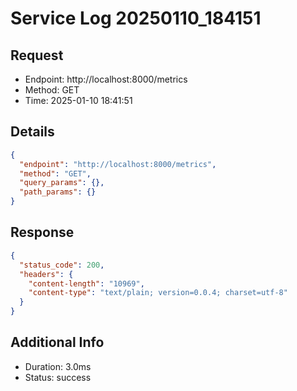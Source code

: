 # Service Log 20250110_184151

## Request
- Endpoint: http://localhost:8000/metrics
- Method: GET
- Time: 2025-01-10 18:41:51

## Details
```json
{
  "endpoint": "http://localhost:8000/metrics",
  "method": "GET",
  "query_params": {},
  "path_params": {}
}
```

## Response
```json
{
  "status_code": 200,
  "headers": {
    "content-length": "10969",
    "content-type": "text/plain; version=0.0.4; charset=utf-8"
  }
}
```

## Additional Info
- Duration: 3.0ms
- Status: success
